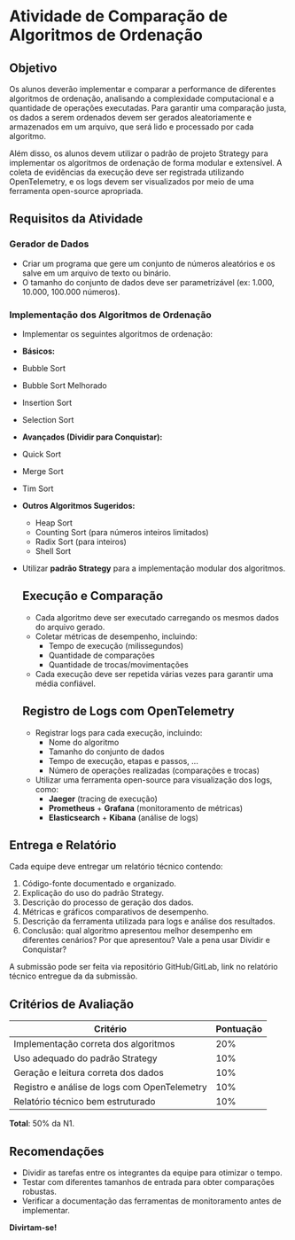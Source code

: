 # Atividade de Comparação de Algoritmos de Ordenação

## Objetivo
Os alunos deverão implementar e comparar a performance de diferentes algoritmos de ordenação, analisando a complexidade computacional e a quantidade de operações executadas. Para garantir uma comparação justa, os dados a serem ordenados devem ser gerados aleatoriamente e armazenados em um arquivo, que será lido e processado por cada algoritmo.

Além disso, os alunos devem utilizar o padrão de projeto Strategy para implementar os algoritmos de ordenação de forma modular e extensível. A coleta de evidências da execução deve ser registrada utilizando OpenTelemetry, e os logs devem ser visualizados por meio de uma ferramenta open-source apropriada.

## Requisitos da Atividade

### Gerador de Dados
- Criar um programa que gere um conjunto de números aleatórios e os salve em um arquivo de texto ou binário.
- O tamanho do conjunto de dados deve ser parametrizável (ex: 1.000, 10.000, 100.000 números).

### Implementação dos Algoritmos de Ordenação
- Implementar os seguintes algoritmos de ordenação:
- **Básicos:**
 - Bubble Sort
 - Bubble Sort Melhorado
 - Insertion Sort
 - Selection Sort
- **Avançados (Dividir para Conquistar):**
 - Quick Sort
 - Merge Sort
 - Tim Sort
- **Outros Algoritmos Sugeridos:**
  - Heap Sort
  - Counting Sort (para números inteiros limitados)
  - Radix Sort (para inteiros)
  - Shell Sort
  
- Utilizar **padrão Strategy** para a implementação modular dos algoritmos.

  ## Execução e Comparação
  - Cada algoritmo deve ser executado carregando os mesmos dados do arquivo gerado.
  - Coletar métricas de desempenho, incluindo:
     - Tempo de execução (milissegundos)
     - Quantidade de comparações
     - Quantidade de trocas/movimentações
  - Cada execução deve ser repetida várias vezes para garantir uma média confiável.
 
  ## Registro de Logs com OpenTelemetry
  - Registrar logs para cada execução, incluindo:
     - Nome do algoritmo
     - Tamanho do conjunto de dados
     - Tempo de execução, etapas e passos, ...
     - Número de operações realizadas (comparações e trocas)
  - Utilizar uma ferramenta open-source para visualização dos logs, como:
     - **Jaeger** (tracing de execução)
     - **Prometheus** + **Grafana** (monitoramento de métricas)
     - **Elasticsearch** + **Kibana** (análise de logs)
   
 ## Entrega e Relatório
 Cada equipe deve entregar um relatório técnico contendo:
 1. Código-fonte documentado e organizado.
 2. Explicação do uso do padrão Strategy.
 3. Descrição do processo de geração dos dados.
 4. Métricas e gráficos comparativos de desempenho.
 5. Descrição da ferramenta utilizada para logs e análise dos resultados.
 6. Conclusão: qual algoritmo apresentou melhor desempenho em diferentes cenários? Por que apresentou? Vale a pena usar Dividir e Conquistar?

A submissão pode ser feita via repositório GitHub/GitLab, link no relatório técnico entregue da da submissão.

## Critérios de Avaliação
| **Critério**  | **Pontuação** |
| ------------- | ------------- |
| Implementação correta dos algoritmos  |	20% |
| Uso adequado do padrão Strategy  | 	10% |
| Geração e leitura correta dos dados | 	10% |
| Registro e análise de logs com OpenTelemetry | 	10% |
| Relatório técnico bem estruturado |	10% | 

**Total**: 50% da N1.

## Recomendações
- Dividir as tarefas entre os integrantes da equipe para otimizar o tempo.
- Testar com diferentes tamanhos de entrada para obter comparações robustas.
- Verificar a documentação das ferramentas de monitoramento antes de implementar.

**Divirtam-se!**
